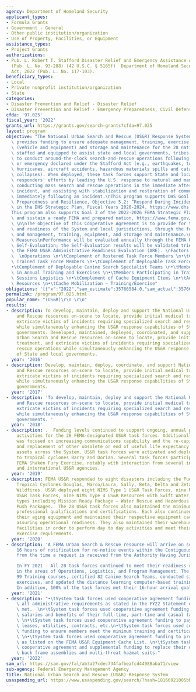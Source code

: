 ```yaml
---
agency: Department of Homeland Security
applicant_types:
- Formula Grants
- Government - General
- Other public institution/organization
- Use of Property, Facilities, or Equipment
assistance_types:
- Project Grants
authorizations:
- Pub. L. Robert T. Stafford Disaster Relief and Emergency Assistance Act, as amended
  (Pub. L. No. 93-288) (42 U.S.C. § 5165f)  Department of Homeland Security Appropriations
  Act, 2022 (Pub. L. No. 117-103).
beneficiary_types:
- Local
- Private nonprofit institution/organization
- State
categories:
- Disaster Prevention and Relief - Disaster Relief
- Disaster Prevention and Relief - Emergency Preparedness, Civil Defense
cfda: '97.025'
fiscal_year: '2022'
grants_url: https://grants.gov/search-grants?cfda=97.025
layout: program
objective: "The National Urban Search and Rescue (US&R) Response System (the System)\
  \ provides funding to ensure adequate management, training, exercise, procurement\
  \ (vehicle and equipment) and storage and maintenance for the 28 national task forces\
  \ staffed and equipped to assist state and local governments, tribes and territories\
  \ to conduct around-the-clock search-and-rescue operations following a major disaster\
  \ or emergency declared under the Stafford Act (e.g., earthquakes, tornadoes, floods,\
  \ hurricanes, aircraft accidents, hazardous materials spills and catastrophic structure\
  \ collapses). When deployed, these task forces support State and local emergency\
  \ responders' efforts by leading the U.S. response to natural and man-made incidents,\
  \ conducting mass search and rescue operations in the immediate aftermath of and\
  \ incident, and assisting with stabilization and restoration of community lifelines\
  \ immediately following an incident.\nThis program supports DHS Goal 5: Strengthen\
  \ Preparedness and Resilience, Objective 5.2: “Respond During Incidents” as provided\
  \ in the DHS Strategic Plan, Fiscal Years 2020-2024. https://www.dhs.gov/sites/default/files/publications/19_0702_plcy_dhs-strategic-plan-fy20-24.pdf.\n\
  This program also supports Goal 3 of the 2022-2026 FEMA Strategic Plan:  Promote\
  \ and sustain a ready FEMA and prepared nation, https://www.fema.gov/about/strategic-plan.\
  \ \n\nThe objective of this Cooperative Agreement is to provide for the sustainment\
  \ and readiness of the System and local jurisdictions, through the funding of administration\
  \ and management, training, equipment, and storage and maintenance.\nPerformance\
  \ Measures\nPerformance will be evaluated annually through the FEMA US&R Annual\
  \ Self-Evaluation; the Self-Evaluation results will be validated triennially through\
  \ the FEMA US&R Administrative Readiness Evaluation (ARE). \nFactors to be evaluated:\
  \  \nOperations \n•\tComplement of Rostered Task Force Members \n•\tComplement of\
  \ Trained Task Force Members \n•\tComplement of Deployable Task Force Members \n\
  •\tComplement of Deployable Canine Search Specialist Teams \n•\tMembers Participating\
  \ in Annual Training and Exercises \n•\tMembers Participating in Training/Drill\
  \ Sessions Logistics \n•\tComplement of Cache Equipment Items \n•\tAdequacy of Transportation\
  \ Resources \n•\tCache Mobilization – Training/Exercise"
obligations: '[{"x":"2022","sam_estimate":35766584.0,"sam_actual":35766584.0,"usa_spending_actual":33803349.86},{"x":"2023","sam_estimate":37260741.0,"sam_actual":0.0,"usa_spending_actual":108595580.4},{"x":"2024","sam_estimate":37260741.0,"sam_actual":0.0,"usa_spending_actual":49717155.870000005}]'
permalink: /program/97.025.html
popular_name: "(US&R)\r\n \r\n"
results:
- description: To develop, maintain, deploy and support the National Urban Search
    and Rescue resources on-scene to locate, provide initial medical treatment, and
    extricate victims of incidents requiring specialized search and rescue operations
    while simultaneously enhancing the US&R response capabilities of State and local
    governments. Developed, maintained, deployed, coordinated, and supported National
    Urban Search and Rescue resources on-scene to locate, provide initial medical
    treatment, and extricate victims of incidents requiring specialized search and
    rescue operations while simultaneously enhancing the US&R response capabilities
    of State and local governments.
  year: '2016'
- description: Develop, maintain, deploy, coordinate, and support National Urban Search
    and Rescue resources on-scene to locate, provide initial medical treatment, and
    extricate victims of incidents requiring specialized search and rescue operations
    while simultaneously enhancing the US&R response capabilities of State and local
    governments.
  year: '2017'
- description: 'To develop, maintain, deploy and support the National Urban Search
    and Rescue resources on-scene to locate, provide initial medical treatment, and
    extricate victims of incidents requiring specialized search and rescue operations
    while simultaneously enhancing the US&R response capabilities of State and local
    governments. '
  year: '2018'
- description: .  Funding levels continued to support ongoing, annual programmatic
    activities for the 28 FEMA-designated US&R task forces. Additionally, emphasis
    was focused on increasing communications capability and the re-capitalization
    and replacement of other obsolete or end of useful life expectancy cache equipment
    assets across the System. US&R task forces were activated and deployed in response
    to tropical cyclones Barry and Dorian. Several task forces participated in the
    FEMA Shaken Fury Exercise, notably with interaction from several interagency US&R
    and international US&R agencies.
  year: '2019'
- description: FEMA US&R responded to eight disasters including the Puerto Rico Earthquake,
    Tropical Cyclones Douglas, Marco/Laura, Sally, Beta, Delta and Zeta, and the Oregon
    Wildfires. US&R deployed eight NIMS Type 1 US&R Task Forces, nine NIMS Type 3
    US&R Task Forces, nine NIMS Type 4 US&R Resources with Swift Water,  and 15 other
    types including Mission Ready Package – Water Rescue and Hazardous Materials Equipment
    Push Packages.  The 28 US&R task forces also maintained the minimum training requirements,
    professional qualifications and certifications. Each also continued to recapitalize
    their aging equipment and maintained their respective equipment caches as required,
    assuring operational readiness. They also maintained their warehouse and training
    facilities in order to perform day to day activities and meet their training and
    exercise requirements.
  year: '2020'
- description: 'A FEMA Urban Search & Rescue resource will arrive on scene within
    16 hours of notification for no-notice events within the Contiguous United States
    from the time a request is received from the Authority Having Jurisdiction.

    In FY 2021 - All 28 task forces continued to meet their readiness requirements
    in the areas of Operations, Logistics, and Program Management. The System delivered
    99 Training courses, certified 82 Canine Search Teams, conducted six full-scale
    exercises, and updated the distance learning computer-based training modules.
    In addition, 100% of the task forces met their 16-hour arrival goal in FY22.'
  year: '2021'
- description: "•\tSystem task forces used cooperative agreement funding to ensure\
    \ all administrative requirements as stated in the FY22 Statement of Work were\
    \ met.  \n•\tSystem task forces used cooperative agreement funding to pay the\
    \ salaries and benefits of their full-time, part-time and casual (ad hoc) staff.\
    \ \n•\tSystem task forces used cooperative agreement funding to pay their warehouse\
    \ leases, utilities, contracts, etc.\n•\tSystem task forces used cooperative agreement\
    \ funding to ensure members meet the minimum training and certification requirements.\
    \ \n•\tSystem task forces used cooperative agreement funding to procure equipment\
    \ as listed on the FEMA US&R Equipment Cache List. \n•\tSystem task forces used\
    \ cooperative agreement and supplemental funding to replace their obsolete SCBA\
    \ back frame assemblies and multi-threat hazmat suits."
  year: '2022'
sam_url: https://sam.gov/fal/ab3a27cdec734fafbeafcd44988aba71/view
sub-agency: Federal Emergency Management Agency
title: National Urban Search and Rescue (US&R) Response System
usaspending_url: https://www.usaspending.gov/search/?hash=18166921005bba39d6c9a1343fd0576a
---
```

